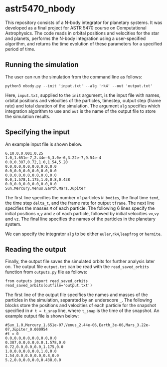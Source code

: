 # astr5470_nbody
This repository consists of a N-body integrator for planetary systems. It was developed as a final project for ASTR 5470 course on Computational Astrophysics. The code reads in orbital positions and velocities for the star and planets, performs the N-body integration using a user-specified algorithm, and returns the time evolution of these parameters for a specified period of time.

## Running the simulation
The user can run the simulation from the command line as follows:

`python3 nbody.py --init 'input.txt' --alg 'rk4' --out 'output.txt'`

Here, `input.txt`, supplied to the `init` argument, is the input file with names, orbital positions and velocities of the particles, timestep, output step (frame rate) and total duration of the simulation.  The argument `alg` specifies which integration algorithm to use and `out` is the name of the output file to store the simulation results.

## Specifying the input
An example input file is shown below.

```
6,10.0,0.001,0.25
1.0,1.651e-7,2.44e-6,3.0e-6,3.22e-7,9.54e-4
0.0,0.387,0.72,1.0,1.54,5.20
0.0,0.0,0.0,0.0,0.0,0.0
0.0,0.0,0.0,0.0,0.0,0.0
0.0,0.0,0.0,0.0,0.0,0.0
0.0,1.578,1.175,1.0,0.8,0.438
0.0,0.0,0.0,0.0,0.0,0.0
Sun,Mercury,Venus,Earth,Mars,Jupiter
```

The first line specifies the number of particles `N_bodies`, the final time `tend`, the time step `delta_t`, and the frame rate for output `tframe`. The next line specifies the masses `M` of each particle. The following 6 lines specify the initial positions `x`,`y` and `z` of each particle, followed by initial velocities `vx`,`vy` and `vz`. The final line specifies the names of the particles in the planetary system.

We can specify the integrator `alg` to be either `euler`,`rk4`,`leapfrog` or `hermite`.

## Reading the output
Finally, the output file saves the simulated orbits for further analysis later on. The output file `output.txt` can be read with the `read_saved_orbits` function from `outputs.py` file as follows:

```
from outputs import read_saved_orbits
read_saved_orbits(outfile='output.txt')
```

The first line of the output file specifies the names and masses of the particles in the simulation, separated by an underscore `_`. The following blocks store the positions and velocities of each particle for the snapshot specified in `# t = t_snap` line, where `t_snap` is the time of the snapshot. An example output file is shown below:

```
#Sun_1.0,Mercury_1.651e-07,Venus_2.44e-06,Earth_3e-06,Mars_3.22e-07,Jupiter_0.000954
#t = 0
0.0,0.0,0.0,0.0,0.0,0.0
0.387,0.0,0.0,0.0,1.578,0.0
0.72,0.0,0.0,0.0,1.175,0.0
1.0,0.0,0.0,0.0,1.0,0.0
1.54,0.0,0.0,0.0,0.8,0.0
5.2,0.0,0.0,0.0,0.438,0.0
```
